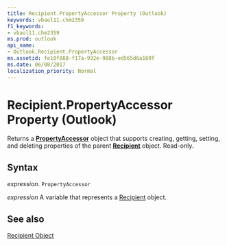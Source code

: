 ```yaml
---
title: Recipient.PropertyAccessor Property (Outlook)
keywords: vbaol11.chm2359
f1_keywords:
- vbaol11.chm2359
ms.prod: outlook
api_name:
- Outlook.Recipient.PropertyAccessor
ms.assetid: fe10f888-f17a-932e-988b-ed565d6a169f
ms.date: 06/08/2017
localization_priority: Normal
---
```



# Recipient.PropertyAccessor Property (Outlook)

Returns a  **[PropertyAccessor](Outlook.PropertyAccessor.md)** object that supports creating, getting, setting, and deleting properties of the parent **[Recipient](Outlook.Recipient.md)** object. Read-only.


## Syntax

_expression_. `PropertyAccessor`

_expression_ A variable that represents a [Recipient](./Outlook.Recipient.md) object.


## See also


[Recipient Object](Outlook.Recipient.md)

